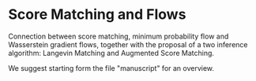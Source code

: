 # Score Matching and Flows
Connection between score matching, minimum probability flow and Wasserstein gradient flows, together with the proposal of a two inference algorithm: Langevin Matching and Augmented Score Matching.

We suggest starting form the file "manuscript" for an overview.
